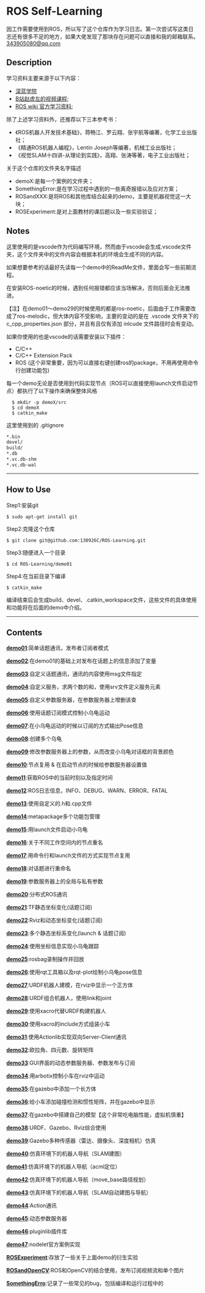 # ROS Self-Learning

因工作需要使用到ROS，所以写了这个仓库作为学习日志。第一次尝试写这类日志还有很多不足的地方，如果大佬发现了那块存在问题可以直接和我的邮箱联系。343905080@qq.com

## Description

学习资料主要来源于以下内容：
* [深蓝学院](https://www.shenlanxueyuan.com/my/course/92)
* [B站赵虚左的视频课程](https://www.bilibili.com/video/BV1Ci4y1L7ZZ?spm_id_from=333.337.search-card.all.click);
* [ROS wiki 官方学习资料](http://wiki.ros.org/ROS/Tutorials);


除了上述学习资料外，还推荐以下三本参考书：
* 《ROS机器人开发技术基础》，蒋畅江、罗云翔、张宇航等编著，化学工业出版社；
* 《精通ROS机器人编程》，Lentin Joseph等编著，机械工业出版社；
* 《视觉SLAM十四讲-从理论到实践》，高翔、张涛等著，电子工业出版社；

关于这个仓库的文件夹名字描述
* demoX:是每一个案例的文件夹；
* SomethingError:是在学习过程中遇到的一些离奇报错以及应对方案；
* ROSandXXX:是将ROS和其他库结合起来的demo，主要是机器视觉这一大块；
* ROSExperiment:是对上面教材的课后题以及一些实验验证；

## Notes
这里使用的是vscode作为代码编写环境，然而由于vscode会生成.vscode文件夹，这个文件夹中的文件内容会根据本机的环境会生成不同的内容。

如果想要参考的话最好先读每一个demo中的ReadMe文件，里面会写一些前期流程。

在安装ROS-noetic的时候，遇到任何报错都应该当场解决，否则后面会无法推进。

【注】在demo01～demo29的时候使用的都是ros-noetic，后面由于工作需要改成了ros-melodic，但大体内容不受影响，主要的变动的是在 .vscode 文件夹下的 c_cpp_properties.json 部分，并且有且仅有添加 inlcude 文件路径时会有变动。

如果你使用的也是vscode的话需要安装以下插件：
* C/C++
* C/C++ Extension Pack
* ROS (这个非常重要，因为可以直接右键创建ros的package，不用再使用命令行创建功能包)

每一个demo无论是否使用到代码实现节点（ROS可以直接使用launch文件启动节点）都执行了以下操作来确保整体风格

```shell
  $ mkdir -p demoX/src
  $ cd demoX
  $ catkin_make
```

这里使用到的 .gitignore 

```txt
*.bin
devel/
build/
*.db
*.vc.db-shm
*.vc.db-wal
```
-----
## How to Use
Step1:安装git
```shell
$ sudo apt-get install git
```
Step2:克隆这个仓库
```shell
$ git clone git@github.com:130926C/ROS-Learning.git
```
Step3:随便进入一个目录
```shell
$ cd ROS-Learning/demo01
```
Step4:在当前目录下编译
```shell
$ catkin_make
```
编译结束后会生成build、devel、.catkin_workspace文件，这些文件的具体使用和功能将在后面的demo中介绍。

-----

## Contents

[**demo01**](demo01):简单话题通讯，发布者订阅者模式

[**demo02**](demo02):在demo01的基础上对发布在话题上的信息添加了变量

[**demo03**](demo03):自定义话题通讯，通讯的内容使用msg文件指定

[**demo04**](demo04):自定义服务，求两个数的和，使用srv文件定义服务元素

[**demo05**](demo05):自定义参数服务器，在参数服务器上增删该查

[**demo06**](demo06):使用话题订阅模式控制小乌龟运动

[**demo07**](demo07):在小乌龟运动的时候以订阅的方式输出Pose信息

[**demo08**](demo08):创建多个乌龟

[**demo09**](demo09):修改参数服务器上的参数，从而改变小乌龟对话框的背景颜色

[**demo10**](demo10):节点复用 & 在启动节点的时候给参数服务器设置值

[**demo11**](demo11):获取ROS中的当前时刻以及指定时间

[**demo12**](demo12):ROS日志信息，INFO、DEBUG、WARN、ERROR、FATAL

[**demo13**](demo13):使用自定义的.h和.cpp文件

[**demo14**](demo14):metapackage多个功能包管理

[**demo15**](demo15):用launch文件启动小乌龟

[**demo16**](demo16):关于不同工作空间内的节点重名

[**demo17**](demo17):用命令行和launch文件的方式实现节点复用

[**demo18**](demo18):对话题进行重命名

[**demo19**](demo19):参数服务器上的全局与私有参数

[**demo20**](demo20):分布式ROS通讯

[**demo21**](demo21):TF静态坐标变化(话题订阅)

[**demo22**](demo22):Rviz和动态坐标变化(话题订阅)

[**demo23**](demo23):多个静态坐标系变化(launch & 话题订阅)

[**demo24**](demo24):使用坐标信息实现小乌龟跟踪

[**demo25**](demo25):rosbag录制操作并回放

[**demo26**](demo26):使用rqt工具箱以及rqt-plot绘制小乌龟pose信息

[**demo27**](demo27):URDF机器人建模，在rviz中显示一个正方体

[**demo28**](demo28):URDF组合机器人，使用link和joint

[**demo29**](demo29):使用xacro代替URDF构建机器人

[**demo30**](demo30):使用xacro的include方式组装小车

[**demo31**](demo31):使用Actionlib实现双向Server-Client通讯

[**demo32**](demo32):欧拉角、四元数、旋转矩阵

[**demo33**](demo33):GUI界面的动态参数服务器、参数发布与订阅

[**demo34**](demo34):用arbotix控制小车在rviz中运动

[**demo35**](demo35):在gazebo中添加一个长方体

[**demo36**](demo36):给小车添加碰撞检测和惯性矩阵，并在gazebo中显示

[**demo37**](demo37):在gazebo中搭建自己的模型【这个非常吃电脑性能，虚拟机慎重】

[**demo38**](demo38):URDF、Gazebo、Rviz综合使用

[**demo39**](demo39):Gazebo多种传感器（雷达、摄像头、深度相机）仿真

[**demo40**](demo40):仿真环境下的机器人导航（SLAM建图）

[**demo41**](demo41):仿真环境下的机器人导航（acml定位）

[**demo42**](demo42):仿真环境下的机器人导航（move_base路径规划）

[**demo43**](demo43):仿真环境下的机器人导航（SLAM自动建图与导航）

[**demo44**](demo44):Action通讯

[**demo45**](demo45):动态参数服务器

[**demo46**](demo46):pluginlib插件库

[**demo47**](demo47):nodelet官方案例实现

[**ROSExperiment**](ROSExperiment):存放了一些关于上面demo的衍生实验

[**ROSandOpenCV**](ROSandOpenCV):ROS和OpenCV的结合使用，发布订阅视频流和单个图片

[**SomethingErro**](SomthingErro):记录了一些常见的bug，包括编译和运行过程中的
